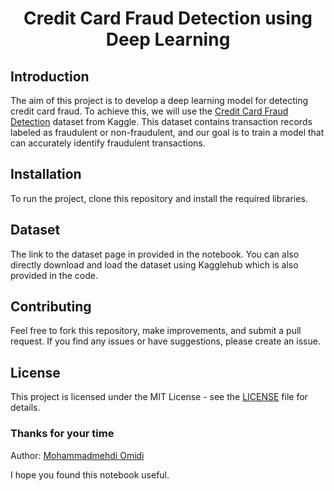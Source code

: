 # <center> Credit Card Fraud Detection using Deep Learning </center>

## Introduction
The aim of this project is to develop a deep learning model for detecting credit card fraud. To achieve this, we will use the <a href="https://www.kaggle.com/datasets/mlg-ulb/creditcardfraud/data">Credit Card Fraud Detection</a> dataset from Kaggle. This dataset contains transaction records labeled as fraudulent or non-fraudulent, and our goal is to train a model that can accurately identify fraudulent transactions.

## Installation
To run the project, clone this repository and install the required libraries.

##  Dataset
The link to the dataset page in provided in the notebook. You can also directly download and load the dataset using Kagglehub which is also provided in the code.

## Contributing
Feel free to fork this repository, make improvements, and submit a pull request. If you find any issues or have suggestions, please create an issue.

## License
This project is licensed under the MIT License - see the [LICENSE](LICENSE) file for details.

### Thanks for your time

Author: [Mohammadmehdi Omidi](https://www.linkedin.com/in/mohammadmehdi-omidi/)

I hope you found this notebook useful.
